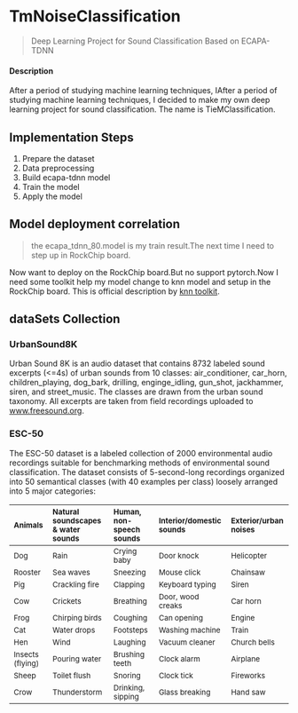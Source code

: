 # TmNoiseClassification

> Deep Learning Project for Sound Classification Based on ECAPA-TDNN

#### Description

After a period of studying machine learning techniques, IAfter a period of studying machine learning techniques, I
decided to make my own deep learning project for sound classification. The name is TieMClassification.

## Implementation Steps

1. Prepare the dataset
2. Data preprocessing
3. Build ecapa-tdnn model
4. Train the model
5. Apply the model

## Model deployment correlation

> the ecapa_tdnn_80.model is my train result.The next time I need to step up in RockChip board.

Now want to deploy on the RockChip board.But no support pytorch.Now I need some toolkit help my model change to knn
model and setup in the RockChip board.
This is official description by [knn toolkit](https://github.com/rockchip-linux/rknn-toolkit2?tab=readme-ov-file).

## dataSets Collection

### UrbanSound8K

Urban Sound 8K is an audio dataset that contains 8732 labeled sound excerpts (<=4s) of urban sounds from 10 classes:
air_conditioner, car_horn, children_playing, dog_bark, drilling, enginge_idling, gun_shot, jackhammer, siren, and
street_music. The classes are drawn from the urban sound taxonomy. All excerpts are taken from field recordings uploaded
to www.freesound.org.

### ESC-50

The ESC-50 dataset is a labeled collection of 2000 environmental audio recordings suitable for benchmarking methods of
environmental sound classification.
The dataset consists of 5-second-long recordings organized into 50 semantical classes (with 40 examples per class)
loosely arranged into 5 major categories:

| <sub>Animals</sub>          | <sub>Natural soundscapes & water sounds </sub> | <sub>Human, non-speech sounds</sub> | <sub>Interior/domestic sounds</sub> | <sub>Exterior/urban noises</sub> |
|:----------------------------|:-----------------------------------------------|:------------------------------------|:------------------------------------|:---------------------------------|
| <sub>Dog</sub>              | <sub>Rain</sub>                                | <sub>Crying baby</sub>              | <sub>Door knock</sub>               | <sub>Helicopter</sub></sub>      |
| <sub>Rooster</sub>          | <sub>Sea waves</sub>                           | <sub>Sneezing</sub>                 | <sub>Mouse click</sub>              | <sub>Chainsaw</sub>              |
| <sub>Pig</sub>              | <sub>Crackling fire</sub>                      | <sub>Clapping</sub>                 | <sub>Keyboard typing</sub>          | <sub>Siren</sub>                 |
| <sub>Cow</sub>              | <sub>Crickets</sub>                            | <sub>Breathing</sub>                | <sub>Door, wood creaks</sub>        | <sub>Car horn</sub>              |
| <sub>Frog</sub>             | <sub>Chirping birds</sub>                      | <sub>Coughing</sub>                 | <sub>Can opening</sub>              | <sub>Engine</sub>                |
| <sub>Cat</sub>              | <sub>Water drops</sub>                         | <sub>Footsteps</sub>                | <sub>Washing machine</sub>          | <sub>Train</sub>                 |
| <sub>Hen</sub>              | <sub>Wind</sub>                                | <sub>Laughing</sub>                 | <sub>Vacuum cleaner</sub>           | <sub>Church bells</sub>          |
| <sub>Insects (flying)</sub> | <sub>Pouring water</sub>                       | <sub>Brushing teeth</sub>           | <sub>Clock alarm</sub>              | <sub>Airplane</sub>              |
| <sub>Sheep</sub>            | <sub>Toilet flush</sub>                        | <sub>Snoring</sub>                  | <sub>Clock tick</sub>               | <sub>Fireworks</sub>             |
| <sub>Crow</sub>             | <sub>Thunderstorm</sub>                        | <sub>Drinking, sipping</sub>        | <sub>Glass breaking</sub>           | <sub>Hand saw</sub>              |
